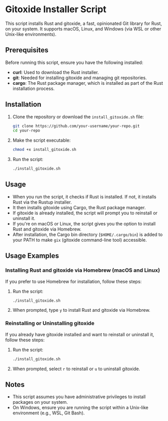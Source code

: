 # Gitoxide Installer Script

This script installs Rust and gitoxide, a fast, opinionated Git library for Rust, on your system. It supports macOS, Linux, and Windows (via WSL or other Unix-like environments).

## Prerequisites

Before running this script, ensure you have the following installed:

- **curl**: Used to download the Rust installer.
- **git**: Needed for installing gitoxide and managing git repositories.
- **cargo**: The Rust package manager, which is installed as part of the Rust installation process.

## Installation

1. Clone the repository or download the `install_gitoxide.sh` file:

   ```bash
   git clone https://github.com/your-username/your-repo.git
   cd your-repo
   ```

2. Make the script executable:

   ```bash
   chmod +x install_gitoxide.sh
   ```

3. Run the script:

   ```bash
   ./install_gitoxide.sh
   ```

## Usage

- When you run the script, it checks if Rust is installed. If not, it installs Rust via the Rustup installer.
- It then installs gitoxide using Cargo, the Rust package manager.
- If gitoxide is already installed, the script will prompt you to reinstall or uninstall it.
- If you're on macOS or Linux, the script gives you the option to install Rust and gitoxide via Homebrew.
- After installation, the Cargo bin directory (`$HOME/.cargo/bin`) is added to your PATH to make `gix` (gitoxide command-line tool) accessible.

## Usage Examples

### Installing Rust and gitoxide via Homebrew (macOS and Linux)

If you prefer to use Homebrew for installation, follow these steps:

1. Run the script:

   ```bash
   ./install_gitoxide.sh
   ```

2. When prompted, type `y` to install Rust and gitoxide via Homebrew.

### Reinstalling or Uninstalling gitoxide

If you already have gitoxide installed and want to reinstall or uninstall it, follow these steps:

1. Run the script:

   ```bash
   ./install_gitoxide.sh
   ```

2. When prompted, select `r` to reinstall or `u` to uninstall gitoxide.

## Notes

- This script assumes you have administrative privileges to install packages on your system.
- On Windows, ensure you are running the script within a Unix-like environment (e.g., WSL, Git Bash).
